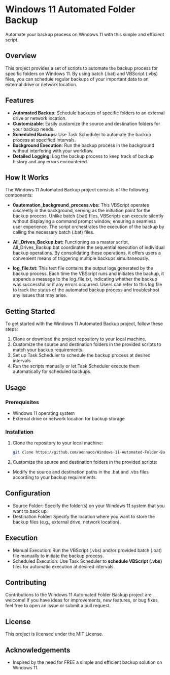 # Windows 11 Automated Folder Backup

Automate your backup process on Windows 11 with this simple and efficient script.

## Overview

This project provides a set of scripts to automate the backup process for specific folders on Windows 11. By using batch (.bat) and VBScript (.vbs) files, you can schedule regular backups of your important data to an external drive or network location.

## Features

- **Automated Backup**: Schedule backups of specific folders to an external drive or network location.
- **Customizable**: Easily customize the source and destination folders for your backup needs.
- **Scheduled Backups**: Use Task Scheduler to automate the backup process at specified intervals.
- **Background Execution**: Run the backup process in the background without interfering with your workflow.
- **Detailed Logging**: Log the backup process to keep track of backup history and any errors encountered.

## How It Works

The Windows 11 Automated Backup project consists of the following components:

- **0automation_background_process.vbs:** This VBScript operates discreetly in the background, serving as the initiation point for the backup process. Unlike batch (.bat) files, VBScripts can execute silently without displaying a command prompt window, ensuring a seamless user experience. The script orchestrates the execution of the backup by calling the necessary batch (.bat) files.

- **All_Drives_Backup.bat:** Functioning as a master script, All_Drives_Backup.bat coordinates the sequential execution of individual backup operations. By consolidating these operations, it offers users a convenient means of triggering multiple backups simultaneously.

- **log_file.txt:** This text file contains the output logs generated by the backup process. Each time the VBScript runs and initiates the backup, it appends a message to the log_file.txt, indicating whether the backup was successful or if any errors occurred. Users can refer to this log file to track the status of the automated backup process and troubleshoot any issues that may arise.

## Getting Started

To get started with the Windows 11 Automated Backup project, follow these steps:

1. Clone or download the project repository to your local machine.
2. Customize the source and destination folders in the provided scripts to match your backup requirements.
3. Set up Task Scheduler to schedule the backup process at desired intervals.
4. Run the scripts manually or let Task Scheduler execute them automatically for scheduled backups.

## Usage

### Prerequisites

- Windows 11 operating system
- External drive or network location for backup storage

### Installation

1. Clone the repository to your local machine:

   ```bash
   git clone https://github.com/aennaco/Windows-11-Automated-Folder-Backup
   ```

2. Customize the source and destination folders in the provided scripts:
- Modify the source and destination paths in the .bat and .vbs files according to your backup requirements.

## Configuration
- Source Folder: Specify the folder(s) on your Windows 11 system that you want to back up.
- Destination Folder: Specify the location where you want to store the backup files (e.g., external drive, network location).

## Execution
- Manual Execution: Run the VBScript (.vbs) and/or provided batch (.bat) file manually to initiate the backup process.
- Scheduled Execution: Use Task Scheduler to **schedule VBScript (.vbs)** files for automatic execution at desired intervals.

 
## Contributing
Contributions to the Windows 11 Automated Folder Backup project are welcome! If you have ideas for improvements, new features, or bug fixes, feel free to open an issue or submit a pull request.

## License
This project is licensed under the MIT License.

## Acknowledgements
- Inspired by the need for FREE a simple and efficient backup solution on Windows 11. 

